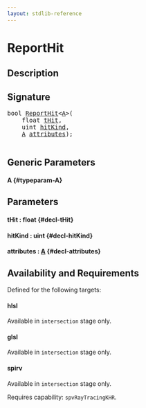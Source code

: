 ```yaml
---
layout: stdlib-reference
---
```


# ReportHit

## Description





## Signature 

<pre>
<span class="code_keyword">bool</span> <a href="/stdlib-reference/global-decls/reporthit-06">ReportHit</a>&lt;<a href="/stdlib-reference/global-decls/reporthit-06#typeparam-A" class="code_type">A</a>&gt;(
    <span class="code_keyword">float</span> <a href="/stdlib-reference/global-decls/reporthit-06#decl-tHit" class="code_param">tHit</a>,
    <span class="code_keyword">uint</span> <a href="/stdlib-reference/global-decls/reporthit-06#decl-hitKind" class="code_param">hitKind</a>,
    <a href="/stdlib-reference/global-decls/reporthit-06#typeparam-A" class="code_type">A</a> <a href="/stdlib-reference/global-decls/reporthit-06#decl-attributes" class="code_param">attributes</a>);

</pre>

## Generic Parameters

#### A {#typeparam-A}

## Parameters

#### tHit  : float {#decl-tHit}
#### hitKind  : uint {#decl-hitKind}
#### attributes  : [A](/stdlib-reference/global-decls/reporthit-06#typeparam-A) {#decl-attributes}

## Availability and Requirements

Defined for the following targets:

#### hlsl
Available in `intersection` stage only.

#### glsl
Available in `intersection` stage only.

#### spirv
Available in `intersection` stage only.

Requires capability: `spvRayTracingKHR`.



